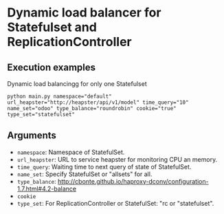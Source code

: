 # Dynamic load balancer for Statefulset and ReplicationController

## Execution examples

Dynamic load balancingg for only one Statefulset
```
python main.py namespace="default" url_heapster="http://heapster/api/v1/model" time_query="10" name_set="odoo" type_balance="roundrobin" cookie="true" type_set="statefulset"
```

## Arguments

* `namespace`: Namespace of StatefulSet.
* `url_heapster`: URL to service heapster for monitoring CPU an memory.
* `time_query`: Waiting time to next query of state of StatefulSet.
* `name_set`: Specify StatefulSet or "allsets" for all.
* `type_balance`: http://cbonte.github.io/haproxy-dconv/configuration-1.7.html#4.2-balance
* `cookie`
* `type_set`: For ReplicationController or StatefulSet: "rc or "statefulset".